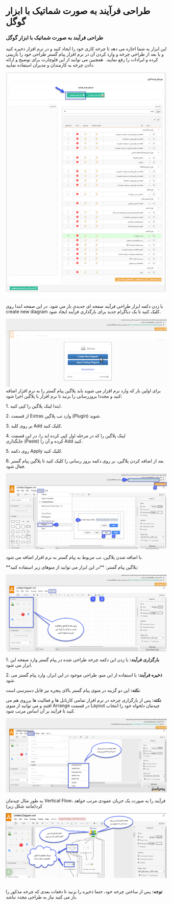 # طراحی فرآیند به صورت شماتیک با ابزار گوگل    

### طراحی فرآیند به صورت شماتیک با ابزار گوگل

این ابزار به شما اجازه می دهد تا چرخه کاری خود را ایجاد کنید و در نرم افزار ذخیره کنید و یا بعد از طراحی چرخه و وارد کردن آن در نرم افزار پیام گستر طراحی خود را بازبینی کرده و ایرادات را رفع نمایید.  همچنین می توانید از این فلوچارت برای توضیح و ارائه دادن چرخه به کارمندان و مدیران استفاده نمایید.

![](DesignProcessTool/DesignProcessTool1.png)

با زدن دکمه ابزار طراحی فرآیند صفحه ای جدیدی باز می شود. در این صفحه ابتدا روی create new diagram کلیک کنید تا یک دیاگرام جدید برای بارگذاری فرآیند ایجاد شود.

![](DesignProcessTool/DesignProcessTool2.png)  
برای اولین بار که وارد نرم افزار می شوید باید پلاگین پیام گستر را به نرم افزار اضافه کنید و مجددا بروزرسانی را بزنید تا نرم افزار با پلاگین اجرا شود:

1\. ابتدا لینک پلاگین را کپی کنید.

2\. از قسمت Extras وارد تب پلاگین (Plugin) شوید.

3\. بر روی کلید Add کلیک کنید.

4\. لینک پلاگین را که در مرحله اول کپی کرده اید را، در این قسمت جایگذاری (Paste) کرده و آن را Add کنید.

5\. روی دکمه Apply کلیک کنید.

6\. بعد از اضافه کردن پلاگین، بر روی دکمه بروز رسانی را کلیک کنید تا پلاگین پیام گستر فعال شود.

![](DesignProcessTool/DesignProcessTool3.png)

با اضافه شدن پلاگین، تب مربوط به پیام گستر به نرم افزار اضافه می شود.

**پلاگین پیام گستر: **در این ابزار می توانید از منوهای زیر استفاده کنید:

![](DesignProcessTool/DesignProcessTool4.png)

1\. **بارگزاری فرآیند:** با زدن این دکمه چرخه طراحی شده در پیام گستر وارد صفحه این ابزار می شود.

2\. **ذخیره فرآیند:** با استفاده از این منو، طراحی موجود در این ابزار، وارد پیام گستر می شود.

**نکته:** این دو گزینه در منوی پیام گستر بالای پنجره نیز قابل دسترسی است.

**نکته:** پس از بارگزاری چرخه در نرم افزار  تمامی کارتابل ها و فعالیت ها برروی هم می افتند و می توانید از منوی Arrange در قسمت Layout چیدمان دلخواه خود را انتخاب کنید تا فرآیند بر آن اساس مرتب شود.

![](DesignProcessTool/DesignProcessTool5.png)

به طور مثال چیدمان Vertical Flow، فرآیند را به صورت یک جریان عمودی مرتب خواهد کرد(مانند شکل زیر)

![](DesignProcessTool/DesignProcessTool6.png) 

**توجه:** پس از ساختن چرخه خود، حتما ذخیره را بزنید تا دفعات بعدی که چرخه مذکور را باز می کنید نیاز به طراحی مجدد نباشد.